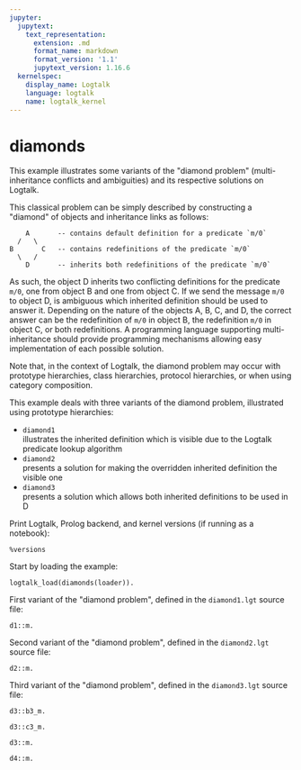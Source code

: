 ```yaml
---
jupyter:
  jupytext:
    text_representation:
      extension: .md
      format_name: markdown
      format_version: '1.1'
      jupytext_version: 1.16.6
  kernelspec:
    display_name: Logtalk
    language: logtalk
    name: logtalk_kernel
---
```


<!--
________________________________________________________________________

This file is part of Logtalk <https://logtalk.org/>  
SPDX-FileCopyrightText: 1998-2025 Paulo Moura <pmoura@logtalk.org>  
SPDX-License-Identifier: Apache-2.0

Licensed under the Apache License, Version 2.0 (the "License");
you may not use this file except in compliance with the License.
You may obtain a copy of the License at

    http://www.apache.org/licenses/LICENSE-2.0

Unless required by applicable law or agreed to in writing, software
distributed under the License is distributed on an "AS IS" BASIS,
WITHOUT WARRANTIES OR CONDITIONS OF ANY KIND, either express or implied.
See the License for the specific language governing permissions and
limitations under the License.
________________________________________________________________________
-->

# diamonds

This example illustrates some variants of the "diamond problem" 
(multi-inheritance conflicts and ambiguities) and its respective 
solutions on Logtalk.

This classical problem can be simply described by constructing a 
"diamond" of objects and inheritance links as follows:

```text
    A       -- contains default definition for a predicate `m/0`
  /   \
B       C   -- contains redefinitions of the predicate `m/0`
  \   /
    D       -- inherits both redefinitions of the predicate `m/0`
```

As such, the object D inherits two conflicting definitions for the 
predicate `m/0`, one from object B and one from object C. If we send 
the message `m/0` to object D, is ambiguous which inherited definition 
should be used to answer it. Depending on the nature of the objects 
A, B, C, and D, the correct answer can be the redefinition of `m/0` in 
object B, the redefinition `m/0` in object C, or both redefinitions.
A programming language supporting multi-inheritance should provide 
programming mechanisms allowing easy implementation of each possible 
solution.

Note that, in the context of Logtalk, the diamond problem may occur with 
prototype hierarchies, class hierarchies, protocol hierarchies, or when 
using category composition.

This example deals with three variants of the diamond problem, illustrated 
using prototype hierarchies:

- `diamond1`  
	illustrates the inherited definition which is visible due to the
	Logtalk predicate lookup algorithm
- `diamond2`  
	presents a solution for making the overridden inherited definition 
	the visible one
- `diamond3`  
	presents a solution which allows both inherited definitions to be 
	used in D

Print Logtalk, Prolog backend, and kernel versions (if running as a notebook):

```logtalk
%versions
```

Start by loading the example:

```logtalk
logtalk_load(diamonds(loader)).
```

First variant of the "diamond problem", defined in the `diamond1.lgt` source file:

```logtalk
d1::m.
```

<!--
Redefinition of method m/0 in object b1

true.
-->

Second variant of the "diamond problem", defined in the `diamond2.lgt` source file:

```logtalk
d2::m.
```

<!--
Redefinition of method m/0 in object c2

true.
-->

Third variant of the "diamond problem", defined in the `diamond3.lgt` source file:

```logtalk
d3::b3_m.
```

<!--
Redefinition of method m/0 in object b3

true.
-->

```logtalk
d3::c3_m.
```

<!--
Redefinition of method m/0 in object c3

true.
-->

```logtalk
d3::m.
```

<!--
Redefinition of method m/0 in object b3

true.
-->

```logtalk
d4::m.
```

<!--
Redefinition of method m/0 in object b3
Redefinition of method m/0 in object c3

true.
-->

